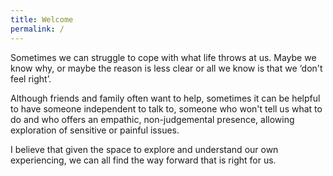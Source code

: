 ```yaml
---
title: Welcome
permalink: /
---
```

Sometimes we can struggle to cope with what life throws at us. Maybe we know why, or maybe the reason is less clear or all we know is that we ‘don&#39;t feel right’.

Although friends and family often want to help, sometimes it can be helpful to have someone independent to talk to, someone who won&#39;t tell us what to do and who offers an empathic, non-judgemental presence, allowing exploration of sensitive or painful issues.

I believe that given the space to explore and understand our own experiencing, we can all find the way forward that is right for us.
